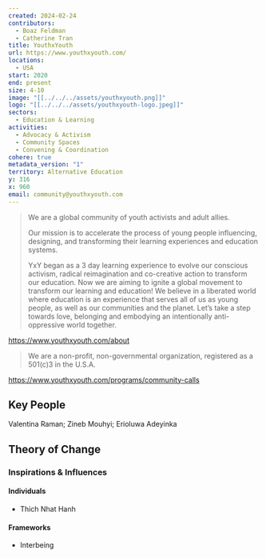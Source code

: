 ```yaml
---
created: 2024-02-24
contributors:
  - Boaz Feldman
  - Catherine Tran
title: YouthxYouth
url: https://www.youthxyouth.com/
locations:
  - USA
start: 2020
end: present
size: 4-10
image: "[[../../../assets/youthxyouth.png]]"
logo: "[[../../../assets/youthxyouth-logo.jpeg]]"
sectors:
  - Education & Learning
activities:
  - Advocacy & Activism
  - Community Spaces
  - Convening & Coordination
cohere: true
metadata_version: "1"
territory: Alternative Education
y: 316
x: 960
email: community@youthxyouth.com
---
```

>We are a global community of youth activists and adult allies.
>
>Our mission is to accelerate the process of young people influencing, designing, and transforming their learning experiences and education systems.
>
>YxY began as a 3 day learning experience to evolve our conscious activism, radical reimagination and co-creative action to transform our education.  Now we are aiming to ignite a global movement to transform our learning and education!  We believe in a liberated world where education is an experience that serves all of us as young people, as well as our communities and the planet.  Let’s take a step towards love, belonging and embodying an intentionally anti-oppressive world together.

https://www.youthxyouth.com/about

>We are a non-profit, non-governmental organization, registered as a 501(c)3 in the U.S.A.

https://www.youthxyouth.com/programs/community-calls

## Key People

Valentina Raman; Zineb Mouhyi; Erioluwa Adeyinka

## Theory of Change

### Inspirations & Influences

#### Individuals

- Thich Nhat Hanh

#### Frameworks

- Interbeing








